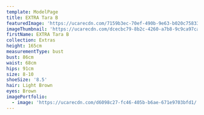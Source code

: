 ```yaml
---
template: ModelPage
title: EXTRA Tara B
featuredImage: 'https://ucarecdn.com/7159b3ec-70ef-490b-9e63-b020c7583361/'
imageThumbnail: 'https://ucarecdn.com/dcecbc79-8b2c-4260-a7b8-9c9ca97ca2a1/'
firstName: EXTRA Tara B
collection: Extras
height: 165cm
measurementType: bust
bust: 86cm
waist: 68cm
hips: 91cm
size: 8-10
shoeSize: '8.5'
hair: Light Brown
eyes: Brown
imagePortfolio:
  - image: 'https://ucarecdn.com/d6098c27-fc46-405b-b6ae-671e9703bfd1/'
---
```


